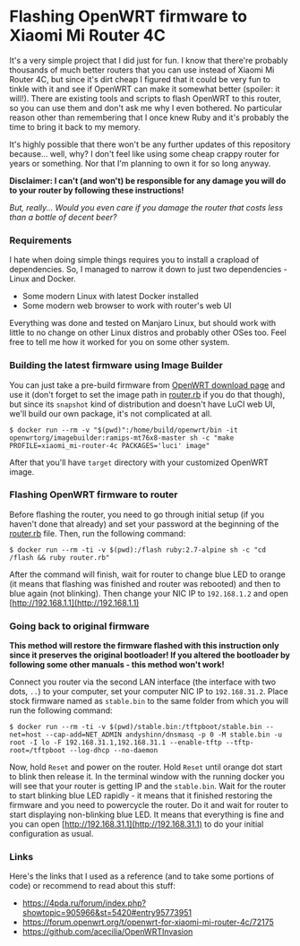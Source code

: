 # Flashing OpenWRT firmware to Xiaomi Mi Router 4C

It's a very simple project that I did just for fun. I know that there're probably thousands of much better routers that you can use instead of Xiaomi Mi Router 4C, but since it's dirt cheap I figured that it could be very fun to tinkle with it and see if OpenWRT can make it somewhat better (spoiler: it will!). There are existing tools and scripts to flash OpenWRT to this router, so you can use them and don't ask me why I even bothered. No particular reason other than remembering that I once knew Ruby and it's probably the time to bring it back to my memory.

It's highly possible that there won't be any further updates of this repository because... well, why? I don't feel like using some cheap crappy router for years or something. Nor that I'm planning to own it for so long anyway.

**Disclaimer: I can't (and won't) be responsible for any damage you will do to your router by following these instructions!**

*But, really... Would you even care if you damage the router that costs less than a bottle of decent beer?*

### Requirements

I hate when doing simple things requires you to install a crapload of dependencies. So, I managed to narrow it down to just two dependencies - Linux and Docker.

* Some modern Linux with latest Docker installed
* Some modern web browser to work with router's web UI

Everything was done and tested on Manjaro Linux, but should work with little to no change on other Linux distros and probably other OSes too. Feel free to tell me how it worked for you on some other system.

### Building the latest firmware using Image Builder

You can just take a pre-build firmware from [OpenWRT download page](https://openwrt.org/toh/views/toh_fwdownload?dataflt%5BModel*%7E%5D=Mi+Router+4C) and use it (don't forget to set the image path in [router.rb](router.rb) if you do that though), but since its `snapshot` kind of distribution and doesn't have LuCI web UI, we'll build our own package, it's not complicated at all.

```console
$ docker run --rm -v "$(pwd)":/home/build/openwrt/bin -it openwrtorg/imagebuilder:ramips-mt76x8-master sh -c "make PROFILE=xiaomi_mi-router-4c PACKAGES='luci' image"
```

After that you'll have `target` directory with your customized OpenWRT image.

### Flashing OpenWRT firmware to router

Before flashing the router, you need to go through initial setup (if you haven't done that already) and set your password at the beginning of the [router.rb](router.rb) file. Then, run the following command:

```console
$ docker run --rm -ti -v $(pwd):/flash ruby:2.7-alpine sh -c "cd /flash && ruby router.rb"
```

After the command will finish, wait for router to change blue LED to orange (it means that flashing was finished and router was rebooted) and then to blue again (not blinking). Then change your NIC IP to `192.168.1.2` and open [http://192.168.1.1](http://192.168.1.1)

### Going back to original firmware

**This method will restore the firmware flashed with this instruction only since it preserves the original bootloader! If you altered the bootloader by following some other manuals - this method won't work!**

Connect you router via the second LAN interface (the interface with two dots, `..`) to your computer, set your computer NIC IP to `192.168.31.2`. Place stock firmware named as `stable.bin` to the same folder from which you will run the following command:

```console
$ docker run --rm -ti -v $(pwd)/stable.bin:/tftpboot/stable.bin --net=host --cap-add=NET_ADMIN andyshinn/dnsmasq -p 0 -M stable.bin -u root -I lo -F 192.168.31.1,192.168.31.1 --enable-tftp --tftp-root=/tftpboot --log-dhcp --no-daemon
```

Now, hold `Reset` and power on the router. Hold `Reset` until orange dot start to blink then release it. In the terminal window with the running docker you will see that your router is getting IP and the `stable.bin`. Wait for the router to start blinking blue LED rapidly - it means that it finished restoring the firmware and you need to powercycle the router. Do it and wait for router to start displaying non-blinking blue LED. It means that everything is fine and you can open [http://192.168.31.1](http://192.168.31.1) to do your initial configuration as usual.

### Links

Here's the links that I used as a reference (and to take some portions of code) or recommend to read about this stuff:

* https://4pda.ru/forum/index.php?showtopic=905966&st=5420#entry95773951
* https://forum.openwrt.org/t/openwrt-for-xiaomi-mi-router-4c/72175
* https://github.com/acecilia/OpenWRTInvasion
